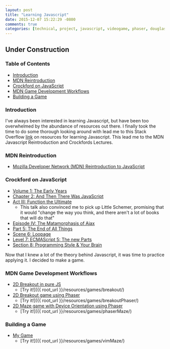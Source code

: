 ```yaml
---
layout: post
title: "Learning Javascript"
date: 2015-12-07 15:22:29 -0800
comments: true
categories: [technical, project, javascript, videogame, phaser, douglas crockford]
---
```


## Under Construction

### Table of Contents

* [Introduction](#introduction)
* [MDN Reintroduction](#mdnreintroduction)
* [Crockford on JavaScript](#crockfordonjavascript)
* [MDN Game Development Workflows](#mdngamedevelopment)
* [Building a Game](#buildingagame)

<a name="introduction"></a>
### Introduction

I've always been interested in learning Javascript, but have been too overwhelmed by the abundance of resources out there. I finally took the time to do some thorough looking around with lead me to this Stack Overflow [link](http://goo.gl/iPMGV) on resources for learning Javascript. This lead me to the MDN Javascript Reintroduction and Crockfords Lectures.

<!-- more -->

<a name="mdnreintroduction"></a>
### MDN Reintroduction

* [Mozilla Developer Network (MDN) Reintroduction to JavaScript](https://developer.mozilla.org/en-US/docs/Web/JavaScript/A_re-introduction_to_JavaScript)

<a name="crockfordonjavascript"></a>
### Crockford on JavaScript

* [Volume 1: The Early Years](https://www.youtube.com/watch?v=JxAXlJEmNMg)
* [Chapter 2: And Then There Was JavaScript](https://www.youtube.com/watch?v=RO1Wnu-xKoY)
* [Act III: Function the Ultimate](https://www.youtube.com/watch?v=ya4UHuXNygM)
  * This talk also convinced me to pick up Little Schemer, promising that it would "change the way you think, and there aren't a lot of books that will do that"
* [Episode IV: The Matamorphasis of Ajax](https://www.youtube.com/watch?v=Fv9qT9joc0M)
* [Part 5: The End of All Things](https://www.youtube.com/watch?v=47Ceot8yqeI)
* [Scene 6: Loopage](https://www.youtube.com/watch?v=QgwSUtYSUqA)
* [Level 7: ECMAScript 5: The new Parts](https://www.youtube.com/watch?v=UTEqr0IlFKY)
* [Section 8: Programming Style & Your Brain](https://www.youtube.com/watch?v=taaEzHI9xyY)

Now that I knew a lot of the theory behind Javascript, it was time to practice applying it. I decided to make a game.

<a name="mdngamedevelopment"></a>
### MDN Game Development Workflows

* [2D Breakout in pure JS](https://developer.mozilla.org/en-US/docs/Games/Workflows/2D_Breakout_game_pure_JavaScript)
  * [Try it!]({{ root_url }}/resources/games/breakout/)
* [2D Breakout game using Phaser](https://developer.mozilla.org/en-US/docs/Games/Workflows/2D_Breakout_game_Phaser)
  * [Try it!]({{ root_url }}/resources/games/breakoutPhaser/)
* [2D Maze game with Device Orientation using Phaser](https://developer.mozilla.org/en-US/docs/Games/Workflows/HTML5_Gamedev_Phaser_Device_Orientation)
  * [Try it!]({{ root_url }}/resources/games/phaserMaze/)

<a name="buildingagame"></a>
### Building a Game

* [My Game](https://github.com/nmlau/vim-maze)
  * [Try it!]({{ root_url }}/resources/games/vimMaze/)
